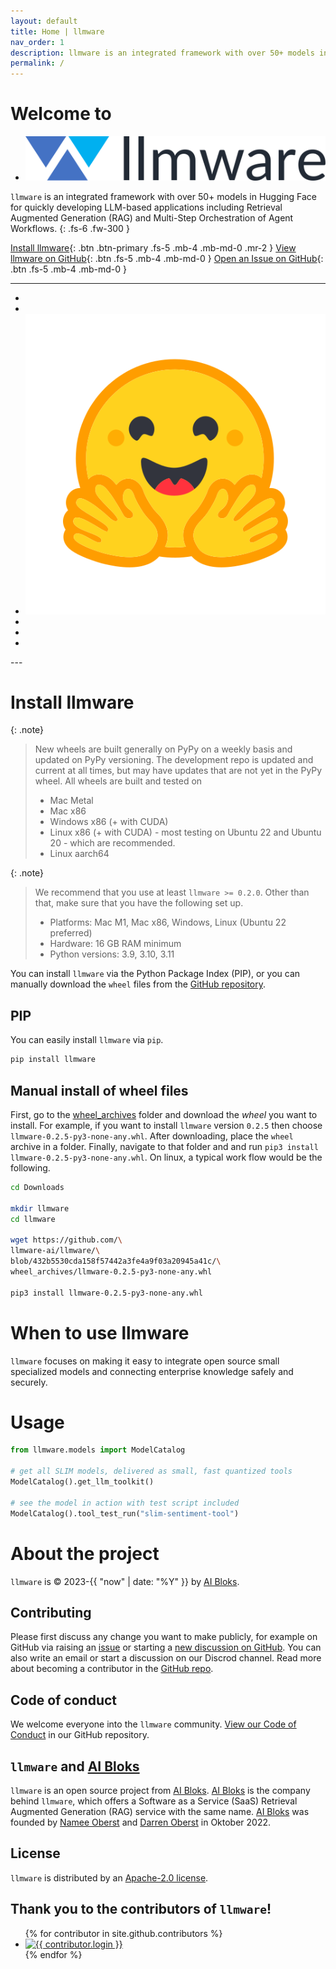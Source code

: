 ```yaml
---
layout: default
title: Home | llmware
nav_order: 1
description: llmware is an integrated framework with over 50+ models in Hugging Face for quickly developing LLM-based applications including Retrieval Augmented Generation (RAG) and Multi-Step Orchestration of Agent Workflows.
permalink: /
---
```

# Welcome to
<ul class="list-style-none">
    <li class="d-inline-block mr-1">
        <a href="https://llmware.ai/"><span><img src="assets/images/llmware_logo_color_cropped.png" alt="llmware"/></span></a>
    </li>
</ul>

`llmware` is an integrated framework with over 50+ models in Hugging Face for quickly developing LLM-based applications including Retrieval Augmented Generation (RAG) and Multi-Step Orchestration of Agent Workflows.
{: .fs-6 .fw-300 }

[Install llmware](#install-llmware){: .btn .btn-primary .fs-5 .mb-4 .mb-md-0 .mr-2 }
[View llmware on GitHub](https://github.com/llmware-ai/llmware/tree/main){: .btn .fs-5 .mb-4 .mb-md-0 }
[Open an Issue on GitHub](https://github.com/llmware-ai/llmware/issues){: .btn .fs-5 .mb-4 .mb-md-0 }

---
<ul class="list-style-none">
    <li class="d-inline-block mr-1">
        <a href="https://discord.gg/MhZn5Nc39h"><span><i class="fa-brands fa-discord"></i></span></a>
    </li>
    <li class="d-inline-block mr-1">
        <a href="https://www.youtube.com/@llmware"><span><i class="fa-brands fa-youtube"></i></span></a>
    </li>
    <li class="d-inline-block mr-1">
        <a href="https://huggingface.co/llmware"><span><img src="assets/images/hf-logo.svg" alt="Hugging Face" class="hugging-face-logo"/></span></a>
    </li>
    <li class="d-inline-block mr-1">
        <a href="https://www.linkedin.com/company/aibloks/"><span><i class="fa-brands fa-linkedin"></i></span></a>
    </li>
    <li class="d-inline-block mr-1">
        <a href="https://twitter.com/AiBloks"><span><i class="fa-brands fa-square-x-twitter"></i></span></a>
    </li>
    <li class="d-inline-block mr-1">
        <a href="https://www.instagram.com/aibloks/"><span><i class="fa-brands fa-instagram"></i></span></a>
    </li>
</ul>
---

# Install llmware 

{: .note}
> New wheels are built generally on PyPy on a weekly basis and updated on PyPy versioning.
> The development repo is updated and current at all times, but may have updates that are not yet in the PyPy wheel.
> All wheels are built and tested on
> - Mac Metal
> - Mac x86
> - Windows x86 (+ with CUDA)
> - Linux x86 (+ with CUDA) - most testing on Ubuntu 22 and Ubuntu 20 - which are recommended.
> - Linux aarch64

{: .note}
> We recommend that you use at least ``llmware >= 0.2.0``. Other than that, make sure that you have the following
> set up.
> - Platforms: Mac M1, Mac x86, Windows, Linux (Ubuntu 22 preferred)
> - Hardware: 16 GB RAM minimum
> - Python versions: 3.9, 3.10, 3.11

You can install ``llmware`` via the Python Package Index (PIP), or you can manually download the ``wheel`` files from
the [GitHub repository](https://github.com/llmware-ai/llmware/tree/main/wheel_archives).

## PIP
You can easily install `llmware` via `pip`.

```bash
pip install llmware 
```

## Manual install of wheel files
First, go to the [wheel\_archives](https://github.com/llmware-ai/llmware/tree/main/wheel_archives) folder
and download the *wheel* you want to install.
For example, if you want to install ``llmware`` version ``0.2.5`` then choose ``llmware-0.2.5-py3-none-any.whl``.
After downloading, place the ``wheel`` archive in a folder.
Finally, navigate to that folder and and run ``pip3 install llmware-0.2.5-py3-none-any.whl``.
On linux, a typical work flow would be the following.

```bash
cd Downloads

mkdir llmware
cd llmware

wget https://github.com/\
llmware-ai/llmware/\
blob/432b5530cda158f57442a3fe4a9f03a20945a41c/\
wheel_archives/llmware-0.2.5-py3-none-any.whl

pip3 install llmware-0.2.5-py3-none-any.whl
```

# When to use llmware 

``llmware`` focuses on making it easy to integrate open source small specialized models and connecting enterprise knowledge safely and securely.


# Usage

```python
from llmware.models import ModelCatalog

# get all SLIM models, delivered as small, fast quantized tools
ModelCatalog().get_llm_toolkit()

# see the model in action with test script included
ModelCatalog().tool_test_run("slim-sentiment-tool") 
```

# About the project

`llmware` is &copy; 2023-{{ "now" | date: "%Y" }} by [AI Bloks](https://www.aibloks.com/home).

## Contributing
Please first discuss any change you want to make publicly, for example on GitHub via raising an [issue](https://github.com/llmware-ai/llmware/issues) or starting a [new discussion on GitHub](https://github.com/llmware-ai/llmware/discussions).
You can also write an email or start a discussion on our Discrod channel.
Read more about becoming a contributor in the [GitHub repo](https://github.com/llmware-ai/llmware/blob/main/CONTRIBUTING.md).

## Code of conduct
We welcome everyone into the ``llmware`` community.
[View our Code of Conduct](https://github.com/llmware-ai/llmware/blob/main/CODE_OF_CONDUCT.md) in our GitHub repository.

## ``llmware`` and [AI Bloks](https://www.aibloks.com/home)
``llmware`` is an open source project from [AI Bloks](https://www.aibloks.com/home).
[AI Bloks](https://www.aibloks.com/home) is the company behind ``llmware``, which offers a Software as a Service (SaaS) Retrieval Augmented Generation (RAG) service with the same name.
[AI Bloks](https://www.aibloks.com/home) was founded by [Namee Oberst](https://www.linkedin.com/in/nameeoberst/) and [Darren Oberst](https://www.linkedin.com/in/darren-oberst-34a4b54/) in Oktober 2022.

## License

`llmware` is distributed by an [Apache-2.0 license](https://github.com/llmware-ai/llmware/blob/main/LICENSE).

## Thank you to the contributors of ``llmware``!
<ul class="list-style-none">
{% for contributor in site.github.contributors %}
  <li class="d-inline-block mr-1">
     <a href="{{ contributor.html_url }}">
        <img src="{{ contributor.avatar_url }}" width="32" height="32" alt="{{ contributor.login }}">
    </a>
  </li>
{% endfor %}
</ul>

